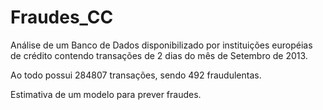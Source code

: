 # Fraudes_CC
Análise de um Banco de Dados disponibilizado por instituições européias de crédito contendo transações de 2 dias do mês de Setembro de 2013. 

Ao todo possui 284807 transações, sendo 492 fraudulentas.

Estimativa de um modelo para prever fraudes.
